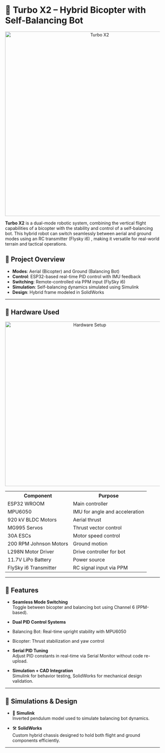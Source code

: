 # 🚀 Turbo X2 – Hybrid Bicopter with Self-Balancing Bot
<p align="center">
  <img src="https://drive.google.com/uc?export=view&id=10umfN6Dcz_4xiwXa5b4UARDC6E-SHyCr" alt="Turbo X2" width="600"/>
</p>

**Turbo X2** is a dual-mode robotic system, combining the vertical flight capabilities of a bicopter with the stability and control of a self-balancing bot. This hybrid robot can switch seamlessly between aerial and ground modes using an RC transmitter (Flysky i6) , making it versatile for real-world terrain and tactical operations.

## 📸 Project Overview

- **Modes**: Aerial (Bicopter) and Ground (Balancing Bot)  
- **Control**: ESP32-based real-time PID control with IMU feedback  
- **Switching**: Remote-controlled via PPM input (FlySky i6)  
- **Simulation**: Self-balancing dynamics simulated using Simulink  
- **Design**: Hybrid frame modeled in SolidWorks  

---

## 🔧 Hardware Used

<p align="center">
  <img src="https://drive.google.com/uc?export=view&id=1pqOx0gAKF7ZjbxHlEJdzCmSw-QjJL4KW" alt="Hardware Setup" width="535"/>
</p>

<div align="center">

<table>
  <tr>
    <th>Component</th>
    <th>Purpose</th>
  </tr>
  <tr>
    <td>ESP32 WROOM</td>
    <td>Main controller</td>
  </tr>
  <tr>
    <td>MPU6050</td>
    <td>IMU for angle and acceleration</td>
  </tr>
  <tr>
    <td>920 kV BLDC Motors</td>
    <td>Aerial thrust</td>
  </tr>
  <tr>
    <td>MG995 Servos</td>
    <td>Thrust vector control</td>
  </tr>
  <tr>
    <td>30A ESCs</td>
    <td>Motor speed control</td>
  </tr>
  <tr>
    <td>200 RPM Johnson Motors</td>
    <td>Ground motion</td>
  </tr>
  <tr>
    <td>L298N Motor Driver</td>
    <td>Drive controller for bot</td>
  </tr>
  <tr>
    <td>11.7V LiPo Battery</td>
    <td>Power source</td>
  </tr>
  <tr>
    <td>FlySky i6 Transmitter</td>
    <td>RC signal input via PPM</td>
  </tr>
</table>

</div>

---

## 🧠 Features

-  **Seamless Mode Switching**  
  Toggle between bicopter and balancing bot using Channel 6 (PPM-based).

-  **Dual PID Control Systems**  
  - Balancing Bot: Real-time upright stability with MPU6050  
  - Bicopter: Thrust stabilization and yaw control

-  **Serial PID Tuning**  
  Adjust PID constants in real-time via Serial Monitor without code re-upload.

-  **Simulation + CAD Integration**  
  Simulink for behavior testing, SolidWorks for mechanical design validation.

---

## 🧪 Simulations & Design

- 📐 **Simulink**  
  Inverted pendulum model used to simulate balancing bot dynamics.

- 🛠️ **SolidWorks**  
  Custom hybrid chassis designed to hold both flight and ground components efficiently.

---

